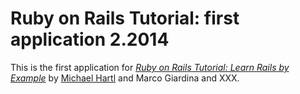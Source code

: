 # Ruby on Rails Tutorial: first application 2.2014This is the first application for[*Ruby on Rails Tutorial: Learn Rails by Example*](http://railstutorial.org/)by [Michael Hartl](http://michaelhartl.com/) and Marco Giardina and XXX.